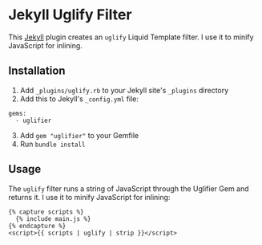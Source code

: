 # Jekyll Uglify Filter

This [Jekyll](https://jekyllrb.com/) plugin creates an `uglify` Liquid Template filter. I use it to minify JavaScript for inlining.

## Installation

1. Add `_plugins/uglify.rb` to your Jekyll site's `_plugins` directory
2. Add this to Jekyll's `_config.yml` file:

  ```
  gems:
    - uglifier
  ```

3. Add `gem "uglifier"` to your Gemfile
4. Run `bundle install`

## Usage

The `uglify` filter runs a string of JavaScript through the Uglifier Gem and returns it. I use it to minify JavaScript for inlining:

```
{% capture scripts %}
  {% include main.js %}
{% endcapture %}
<script>{{ scripts | uglify | strip }}</script>
```
